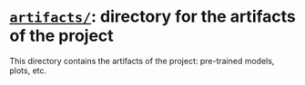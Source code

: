 # [`artifacts/`](./): directory for the artifacts of the project

This directory contains the artifacts of the project: pre-trained models, plots, etc.
